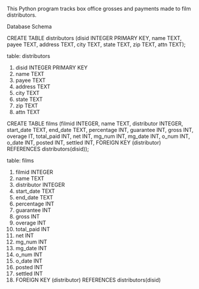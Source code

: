 This Python program tracks box office grosses and payments made to film
distributors.

Database Schema

CREATE TABLE distributors (disid INTEGER PRIMARY KEY, name TEXT, payee TEXT,
                           address TEXT, city TEXT, state TEXT, zip TEXT,
                           attn TEXT);

table: distributors
1. disid INTEGER PRIMARY KEY
2. name TEXT
3. payee TEXT
4. address TEXT
5. city TEXT
6. state TEXT
7. zip TEXT
8. attn TEXT

CREATE TABLE films (filmid INTEGER, name TEXT, distributor INTEGER,
                    start_date TEXT, end_date TEXT, percentage INT,
                    guarantee INT, gross INT, overage IT, total_paid INT,
                    net INT, mg_num INT, mg_date INT, o_num INT, o_date INT, posted INT,
                    settled INT,
                    FOREIGN KEY (distributor) REFERENCES distributors(disid));

table: films
1. filmid INTEGER
2. name TEXT
3. distributor INTEGER
4. start_date TEXT
5. end_date TEXT
6. percentage INT
7. guarantee INT
8. gross INT
9. overage INT
10. total_paid INT
11. net INT
12. mg_num INT
13. mg_date INT
14. o_num INT
15. o_date INT
16. posted INT
17. settled INT
18. FOREIGN KEY (distributor) REFERENCES distributors(disid)

